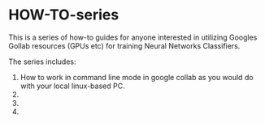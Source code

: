 # HOW-TO-series

This is a series of how-to guides for anyone interested in utilizing Googles Gollab resources (GPUs etc) for training
Neural Networks Classifiers.

The series includes:
1. How to work in command line mode in google collab as you would do with your local linux-based PC.
2.
3.
4.
